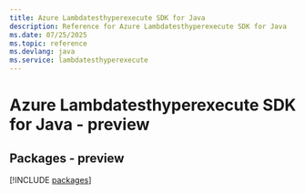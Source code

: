 ```yaml
---
title: Azure Lambdatesthyperexecute SDK for Java
description: Reference for Azure Lambdatesthyperexecute SDK for Java
ms.date: 07/25/2025
ms.topic: reference
ms.devlang: java
ms.service: lambdatesthyperexecute
---
```

# Azure Lambdatesthyperexecute SDK for Java - preview
## Packages - preview
[!INCLUDE [packages](lambdatesthyperexecute-index.md)]